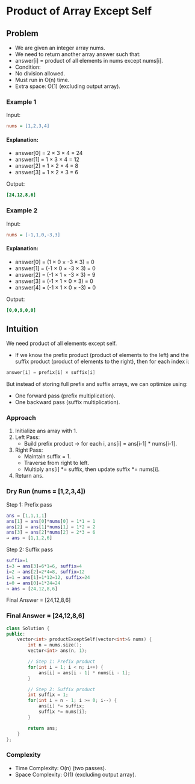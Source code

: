 # Product of Array Except Self

## Problem
- We are given an integer array nums.
- We need to return another array answer such that:
- answer[i] = product of all elements in nums except nums[i].
- Condition:
- No division allowed.
- Must run in O(n) time.
- Extra space: O(1) (excluding output array).

### Example 1
Input:
```ini
nums = [1,2,3,4]
```

#### Explanation:
- answer[0] = 2 × 3 × 4 = 24
- answer[1] = 1 × 3 × 4 = 12
- answer[2] = 1 × 2 × 4 = 8
- answer[3] = 1 × 2 × 3 = 6

Output:
```ini
[24,12,8,6]
```

### Example 2
Input:
```ini
nums = [-1,1,0,-3,3]
```

#### Explanation:
- answer[0] = (1 × 0 × -3 × 3) = 0
- answer[1] = (-1 × 0 × -3 × 3) = 0
- answer[2] = (-1 × 1 × -3 × 3) = 9
- answer[3] = (-1 × 1 × 0 × 3) = 0
- answer[4] = (-1 × 1 × 0 × -3) = 0

Output:
```ini
[0,0,9,0,0]
```

## Intuition
We need product of all elements except self.
- If we know the prefix product (product of elements to the left) and the suffix product (product of elements to the right),
then for each index i:

```swift
answer[i] = prefix[i] × suffix[i]
```
But instead of storing full prefix and suffix arrays, we can optimize using:
- One forward pass (prefix multiplication).
- One backward pass (suffix multiplication).

### Approach
1. Initialize ans array with 1.
2. Left Pass:
    - Build prefix product → for each i, ans[i] = ans[i-1] * nums[i-1].
3. Right Pass:
    - Maintain suffix = 1.
    - Traverse from right to left.
    - Multiply ans[i] *= suffix, then update suffix *= nums[i].
4. Return ans.

### Dry Run (nums = [1,2,3,4])
Step 1: Prefix pass
```matlab
ans = [1,1,1,1]
ans[1] = ans[0]*nums[0] = 1*1 = 1
ans[2] = ans[1]*nums[1] = 1*2 = 2
ans[3] = ans[2]*nums[2] = 2*3 = 6
→ ans = [1,1,2,6]
```

Step 2: Suffix pass
```matlab
suffix=1
i=3 → ans[3]=6*1=6, suffix=4
i=2 → ans[2]=2*4=8, suffix=12
i=1 → ans[1]=1*12=12, suffix=24
i=0 → ans[0]=1*24=24
→ ans = [24,12,8,6]
```

Final Answer = [24,12,8,6]

### Final Answer = [24,12,8,6]
```cpp
class Solution {
public:
    vector<int> productExceptSelf(vector<int>& nums) {
        int n = nums.size();
        vector<int> ans(n, 1);

        // Step 1: Prefix product
        for(int i = 1; i < n; i++) {
            ans[i] = ans[i - 1] * nums[i - 1];
        }

        // Step 2: Suffix product
        int suffix = 1;
        for(int i = n - 1; i >= 0; i--) {
            ans[i] *= suffix;
            suffix *= nums[i];
        }

        return ans;
    }
};
```

### Complexity
- Time Complexity: O(n) (two passes).
- Space Complexity: O(1) (excluding output array).
